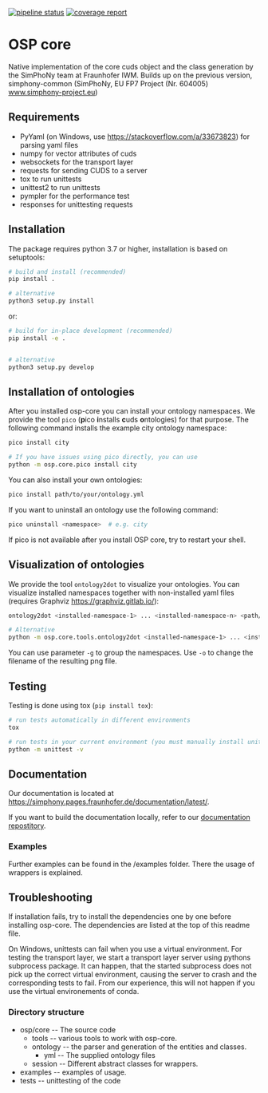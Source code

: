 [![pipeline status](https://gitlab.cc-asp.fraunhofer.de/simphony/osp-core/badges/master/pipeline.svg)](https://gitlab.cc-asp.fraunhofer.de/simphony/osp-core/commits/master)
[![coverage report](https://gitlab.cc-asp.fraunhofer.de/simphony/osp-core/badges/master/coverage.svg)](https://gitlab.cc-asp.fraunhofer.de/simphony/osp-core/commits/master)

# OSP core

Native implementation of the core cuds object and the class generation
by the SimPhoNy team at Fraunhofer IWM. Builds up on the previous
version, simphony-common (SimPhoNy, EU FP7 Project (Nr. 604005)
www.simphony-project.eu)

## Requirements

- PyYaml (on Windows, use <https://stackoverflow.com/a/33673823>) for parsing yaml files
- numpy for vector attributes of cuds
- websockets for the transport layer
- requests for sending CUDS to a server
- tox to run unittests
- unittest2 to run unittests
- pympler for the performance test
- responses for unittesting requests

## Installation

The package requires python 3.7 or higher, installation is based on
setuptools:

```sh
# build and install (recommended)
pip install .

# alternative
python3 setup.py install
```

or:

```sh
# build for in-place development (recommended)
pip install -e .


# alternative
python3 setup.py develop
```

## Installation of ontologies

After you installed osp-core you can install your ontology namespaces. We provide the tool `pico`
(**p**ico **i**nstalls **c**uds **o**ntologies) for that purpose. The following command
installs the example city ontology namespace:

```sh
pico install city

# If you have issues using pico directly, you can use
python -m osp.core.pico install city
```

You can also install your own ontologies:

```sh
pico install path/to/your/ontology.yml
```

If you want to uninstall an ontology use the following command:

```sh
pico uninstall <namespace>  # e.g. city
```

If pico is not available after you install OSP core, try to restart your shell.

## Visualization of ontologies

We provide the tool `ontology2dot` to visualize your ontologies. You can visualize installed namespaces together with non-installed yaml files (requires Graphviz https://graphviz.gitlab.io/):

```sh
ontology2dot <installed-namespace-1> ... <installed-namespace-n> <path/to/ontology-1.yml> ... <path/to/ontology-m.yml>

# Alternative
python -m osp.core.tools.ontology2dot <installed-namespace-1> ... <installed-namespace-n> <path/to/ontology-1.yml> ... <path/to/ontology-m.yml>
```

You can use parameter `-g` to group the namespaces. Use `-o` to change the filename of the resulting png file.

## Testing

Testing is done using tox (`pip install tox`):

```sh
# run tests automatically in different environments
tox

# run tests in your current environment (you must manually install unittest2, responses for that)
python -m unittest -v
```

## Documentation

Our documentation is located at <https://simphony.pages.fraunhofer.de/documentation/latest/>.

If you want to build the documentation locally, refer to our [documentation repostitory](https://gitlab.cc-asp.fraunhofer.de/simphony/documentation).

### Examples

Further examples can be found in the /examples folder. There the usage of wrappers is explained.

## Troubleshooting

If installation fails, try to install the dependencies one by one before installing osp-core.
The dependencies are listed at the top of this readme file.

On Windows, unittests can fail when you use a virtual environment.
For testing the transport layer, we start a transport layer server using pythons subprocess package.
It can happen, that the started subprocess does not pick up the correct virtual environment, causing the server to crash and the corresponding tests to fail.
From our experience, this will not happen if you use the virtual environements of conda.

### Directory structure

- osp/core -- The source code
  - tools -- various tools to work with osp-core.
  - ontology -- the parser and generation of the entities and classes.
    - yml -- The supplied ontology files
  - session -- Different abstract classes for wrappers.
- examples -- examples of usage.
- tests -- unittesting of the code